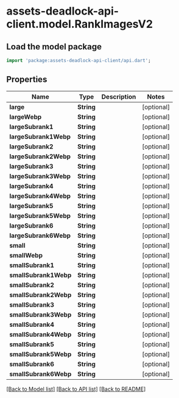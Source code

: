 # assets-deadlock-api-client.model.RankImagesV2

## Load the model package
```dart
import 'package:assets-deadlock-api-client/api.dart';
```

## Properties
Name | Type | Description | Notes
------------ | ------------- | ------------- | -------------
**large** | **String** |  | [optional] 
**largeWebp** | **String** |  | [optional] 
**largeSubrank1** | **String** |  | [optional] 
**largeSubrank1Webp** | **String** |  | [optional] 
**largeSubrank2** | **String** |  | [optional] 
**largeSubrank2Webp** | **String** |  | [optional] 
**largeSubrank3** | **String** |  | [optional] 
**largeSubrank3Webp** | **String** |  | [optional] 
**largeSubrank4** | **String** |  | [optional] 
**largeSubrank4Webp** | **String** |  | [optional] 
**largeSubrank5** | **String** |  | [optional] 
**largeSubrank5Webp** | **String** |  | [optional] 
**largeSubrank6** | **String** |  | [optional] 
**largeSubrank6Webp** | **String** |  | [optional] 
**small** | **String** |  | [optional] 
**smallWebp** | **String** |  | [optional] 
**smallSubrank1** | **String** |  | [optional] 
**smallSubrank1Webp** | **String** |  | [optional] 
**smallSubrank2** | **String** |  | [optional] 
**smallSubrank2Webp** | **String** |  | [optional] 
**smallSubrank3** | **String** |  | [optional] 
**smallSubrank3Webp** | **String** |  | [optional] 
**smallSubrank4** | **String** |  | [optional] 
**smallSubrank4Webp** | **String** |  | [optional] 
**smallSubrank5** | **String** |  | [optional] 
**smallSubrank5Webp** | **String** |  | [optional] 
**smallSubrank6** | **String** |  | [optional] 
**smallSubrank6Webp** | **String** |  | [optional] 

[[Back to Model list]](../README.md#documentation-for-models) [[Back to API list]](../README.md#documentation-for-api-endpoints) [[Back to README]](../README.md)


